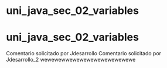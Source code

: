 # uni_java_sec_02_variables
# uni_java_sec_02_variables
Comentario solicitado por Jdesarrollo
Comentario solicitado por Jdesarrollo_2
wewewewwewewewewewewewewewe

